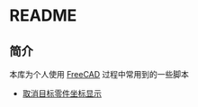 
# README

## 简介

本库为个人使用 [FreeCAD](https://www.freecad.org/) 过程中常用到的一些脚本

+ [取消目标零件坐标显示](./DisableOriginVisibility.py)
